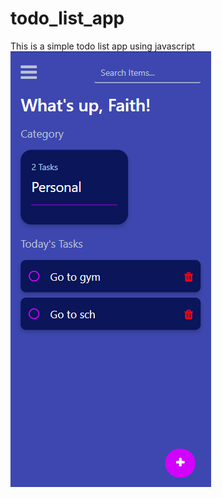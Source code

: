 # todo_list_app
This is a simple todo list app using javascript
![GitHub Logo](https://github.com/faith-ware/images/blob/master/todoappjs.PNG)

